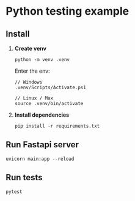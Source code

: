# Python testing example

## Install

1) **Create venv**
    ``` 
    python -m venv .venv
    ```
    Enter the env: 
    ``` 
    // Windows
    .venv/Scripts/Activate.ps1

    // Linux / Max
    source .venv/bin/activate
    ```
2) **Install dependencies**
    ``` 
    pip install -r requirements.txt
    ```

## Run Fastapi server
``` 
uvicorn main:app --reload
```

## Run tests
``` 
pytest
```